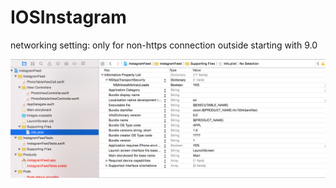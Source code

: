 # IOSInstagram

networking setting: only for non-https connection outside starting with 9.0

![Alt text](https://github.com/cassiomo/IOSInstagram/blob/master/security.png "security.png")
